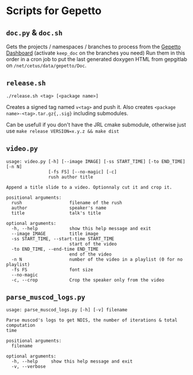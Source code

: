 # Scripts for Gepetto

## `doc.py` & `doc.sh`

Gets the projects / namespaces / branches to process from the [Gepetto Dashboard](http://rainboard.laas.fr)
(activate `keep_doc` on the branches you need)
Run them in this order in a cron job to put the last generated doxygen HTML from gepgitlab on
`/net/cetus/data/gepetto/Doc`.

## `release.sh`

`./release.sh <tag> [<package name>]`

Creates a signed tag named `v<tag>` and push it.
Also creates `<package name>-<tag>.tar.gz{,.sig}` including submodules.

Can be usefull if you don't have the JRL cmake submodule, otherwise just use `make release VERSION=x.y.z && make dist`

## `video.py`

```
usage: video.py [-h] [--image IMAGE] [-ss START_TIME] [-to END_TIME] [-n N]
                [-fs FS] [--no-magic] [-c]
                rush author title

Append a title slide to a video. Optionnaly cut it and crop it.

positional arguments:
  rush                  filename of the rush
  author                speaker's name
  title                 talk's title

optional arguments:
  -h, --help            show this help message and exit
  --image IMAGE         title image
  -ss START_TIME, --start-time START_TIME
                        start of the video
  -to END_TIME, --end-time END_TIME
                        end of the video
  -n N                  number of the video in a playlist (0 for no playlist)
  -fs FS                font size
  --no-magic
  -c, --crop            Crop the speaker only from the video
```

## `parse_muscod_logs.py`

```
usage: parse_muscod_logs.py [-h] [-v] filename

Parse muscod's logs to get NDIS, the number of iterations & total computation
time

positional arguments:
  filename

optional arguments:
  -h, --help     show this help message and exit
  -v, --verbose
```
